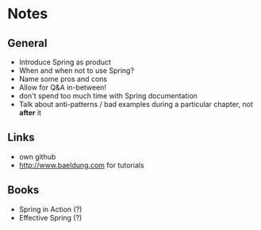
# Notes

## General

* Introduce Spring as product
* When and when not to use Spring?
* Name some pros and cons
* Allow for Q&A in-between!
* don't spend too much time with Spring documentation
* Talk about anti-patterns / bad examples during a particular chapter, not **after** it

## Links

* own github
* http://www.baeldung.com for tutorials

## Books

* Spring in Action (?)
* Effective Spring (?)